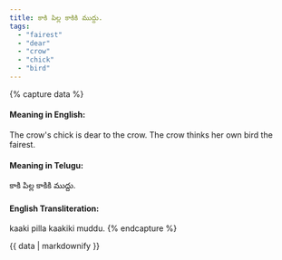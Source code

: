 ```yaml
---
title: కాకి పిల్ల కాకికి ముద్దు.
tags:
  - "fairest"
  - "dear"
  - "crow"
  - "chick"
  - "bird"
---
```


{% capture data %}
#### Meaning in English:
The crow's chick is dear to the crow.
The crow thinks her own bird the fairest.

#### Meaning in Telugu:
కాకి పిల్ల కాకికి ముద్దు.

#### English Transliteration:
kaaki pilla kaakiki muddu.
{% endcapture %}

<div class="notice">{{ data | markdownify }}</div>

